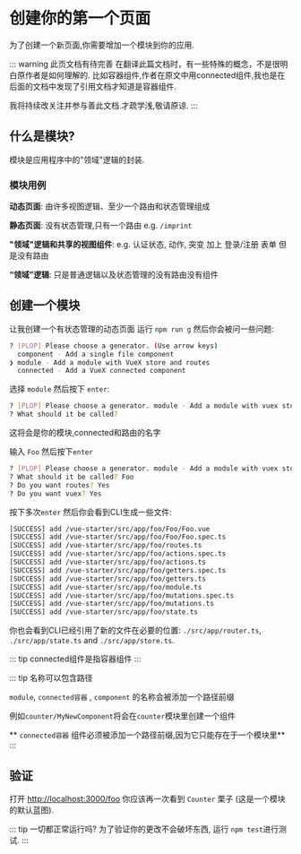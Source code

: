 # 创建你的第一个页面

为了创建一个新页面,你需要增加一个模块到你的应用.

::: warning 此页文档有待完善
在翻译此篇文档时，有一些特殊的概念，不是很明白原作者是如何理解的.
比如容器组件,作者在原文中用connected组件,我也是在后面的文档中发现了引用文档才知道是容器组件.

我将持续改关注并参与善此文档.才疏学浅,敬请原谅.
:::

## 什么是模块?

模块是应用程序中的"领域"逻辑的封装.

###  模块用例

**动态页面**: 由许多视图逻辑、至少一个路由和状态管理组成

**静态页面**: 没有状态管理,只有一个路由 e.g. `/imprint`

**"领域"逻辑和共享的视图组件**: e.g. 认证状态, 动作, 突变 加上 登录/注册 表单 但是没有路由

**“领域”逻辑**: 只是普通逻辑以及状态管理的没有路由没有组件

## 创建一个模块

让我创建一个有状态管理的动态页面
运行 `npm run g` 然后你会被问一些问题:

```bash
? [PLOP] Please choose a generator. (Use arrow keys)
  component - Add a single file component 
❯ module - Add a module with VueX store and routes 
  connected - Add a VueX connected component 

```

选择 `module` 然后按下 `enter`:

```bash
? [PLOP] Please choose a generator. module - Add a module with vuex store and routes
? What should it be called? 
```

这将会是你的模块,connected和路由的名字

输入 `Foo` 然后按下`enter`

```bash
? [PLOP] Please choose a generator. module - Add a module with vuex store and routes
? What should it be called? Foo
? Do you want routes? Yes
? Do you want vuex? Yes
```

按下多次`enter` 然后你会看到CLI生成一些文件:

```bash
[SUCCESS] add /vue-starter/src/app/foo/Foo/Foo.vue
[SUCCESS] add /vue-starter/src/app/foo/Foo/Foo.spec.ts
[SUCCESS] add /vue-starter/src/app/foo/routes.ts
[SUCCESS] add /vue-starter/src/app/foo/actions.spec.ts
[SUCCESS] add /vue-starter/src/app/foo/actions.ts
[SUCCESS] add /vue-starter/src/app/foo/getters.spec.ts
[SUCCESS] add /vue-starter/src/app/foo/getters.ts
[SUCCESS] add /vue-starter/src/app/foo/module.ts
[SUCCESS] add /vue-starter/src/app/foo/mutations.spec.ts
[SUCCESS] add /vue-starter/src/app/foo/mutations.ts
[SUCCESS] add /vue-starter/src/app/foo/state.ts
```

你也会看到CLI已经引用了新的文件在必要的位置: `./src/app/router.ts`, `./src/app/state.ts` and `./src/app/store.ts`.

::: tip
connected组件是指容器组件
:::

::: tip 名称可以包含路径

`module`, `connected容器` , `component` 的名称会被添加一个路径前缀

例如`counter/MyNewComponent`将会在`counter`模块里创建一个组件

** `connected容器` 组件必须被添加一个路径前缀,因为它只能存在于一个模块里**
:::

## 验证

打开 [http://localhost:3000/foo](http://localhost:3000/foo) 你应该再一次看到 `Counter` 栗子 (这是一个模块的默认蓝图).

::: tip 一切都正常运行吗?
为了验证你的更改不会破坏东西, 运行 `npm test`进行测试.
:::
